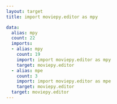 ```yaml
---
layout: target
title: import moviepy.editor as mpy

data:
  alias: mpy
  count: 22
  imports:
  - alias: mpy
    count: 19
    import: import moviepy.editor as mpy
    target: moviepy.editor
  - alias: mpe
    count: 3
    import: import moviepy.editor as mpe
    target: moviepy.editor
  target: moviepy.editor
---
```

